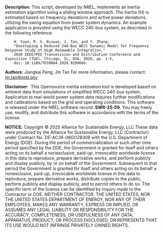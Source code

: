 **Description**: This script, developed by NREL, implements an inertia estimation algorithm using a sliding window approach.
    The inertia (H) is estimated based on frequency deviations and active power deviations, utilizing the swing
    equation from power system dynamics. An example application is provided using the WECC 240-bus system,
    as described in the following reference:

        H. Yuan, R. S. Biswas, J. Tan, and Y. Zhang,
        "Developing a Reduced 240-Bus WECC Dynamic Model for Frequency Response Study of High Renewable Integration,"
        2020 IEEE/PES Transmission and Distribution Conference and Exposition (T&D), Chicago, IL, USA, 2020, pp. 1-5,
        doi: 10.1109/TD39804.2020.9299666.
        
**Authors**:
    Jiangkai Peng, Jin Tan
    For more information, please contact: jin.tan@nrel.gov

**Disclaimer**: 
    This Opensource inertia estimation tool is developed based on ambient data from simulations of simplified WECC 240-bus system. 
    Application to  real-world power system data requires further modifications and calibrations based on the grid and operating conditions.
    This software is released under the NREL software record: **SWR-25-59**. You may freely use, modify, and distribute this software in accordance with the terms of the license.

**NOTICE**:
    Copyright © 2025 Alliance for Sustainable Energy, LLC
    These data were produced by the Alliance for Sustainable Energy, LLC (Contractor) under Contract No. DE-AC36-08GO28308 with
    the U.S. Department of Energy (DOE).
    During the period of commercialization or such other time period specified by the DOE, the Government is granted for itself
    and others acting on its behalf a nonexclusive, paid-up, irrevocable worldwide license in this data to reproduce, prepare
    derivative works, and perform publicly and display publicly, by or on behalf of the Government.
    Subsequent to that period the Government is granted for itself and others acting on its behalf a nonexclusive, paid-up,
    irrevocable worldwide license in this data to reproduce, prepare derivative works, distribute copies to the public,
    perform publicly and display publicly, and to permit others to do so.
    The specific term of the license can be identified by inquiry made to the Contractor or DOE.
    NEITHER CONTRACTOR, THE UNITED STATES, NOR THE UNITED STATES DEPARTMENT OF ENERGY, NOR ANY OF THEIR EMPLOYEES,
    MAKES ANY WARRANTY, EXPRESS OR IMPLIED, OR ASSUMES ANY LEGAL LIABILITY OR RESPONSIBILITY FOR THE ACCURACY,
    COMPLETENESS, OR USEFULNESS OF ANY DATA, APPARATUS, PRODUCT, OR PROCESS DISCLOSED, OR REPRESENTS THAT ITS USE
    WOULD NOT INFRINGE PRIVATELY OWNED RIGHTS.
